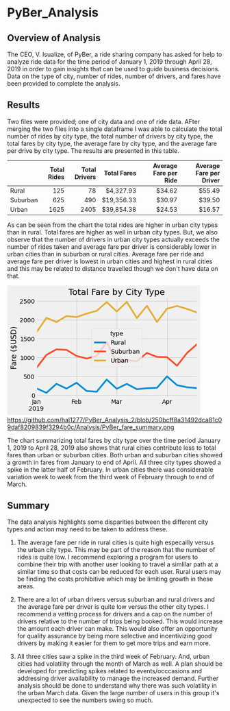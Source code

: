 # PyBer_Analysis

## Overview of Analysis

The CEO, V. Isualize, of PyBer, a ride sharing company has asked for help to analyze ride data for the time period of January 1, 2019 through April 28, 2019 in order to gain insights that can be used to guide business decisions.  Data on the type of city, number of rides, number of drivers, and fares have been provided to complete the analysis. 

## Results

Two files were provided; one of city data and one of ride data.  AFter merging the two files into a single dataframe I was able to calculate the total number of rides by city type, the total number of drivers by city type, the total fares by city type, the average fare by city type, and the average fare per drive by city type.  The results are presented in this table. 


|          |   Total Rides |   Total Drivers |   Total Fares |   Average Fare per Ride |   Average Fare per Driver |
|:---------|--------------:|----------------:|--------------:|------------------------:|--------------------------:|
| Rural    |        125    |           78    |     $4,327.93 |                  $34.62 |                    $55.49 |
| Suburban |        625    |          490    |    $19,356.33 |                  $30.97 |                    $39.50 |
| Urban    |       1625    |         2405    |    $39,854.38 |                  $24.53 |                    $16.57 |

As can be seen from the chart the total rides are higher in urban city types than in rural.  Total fares are higher as well in urban city types.  But, we also observe that the number of drivers in urban city types actually exceeds the number of rides taken and average fare per driver is considerably lower in urban cities than in suburban or rural cities.  Average fare per ride and average fare per driver is lowest in urban cities and highest in rural cities and this may be related to distance travelled though we don't have data on that.  

![PyBer Fare Summmary](https://github.com/hal1277/PyBer_Analysis_2/blob/250bcff8a31492dca81c09daf8209839f3294b0c/Analysis/PyBer_fare_summary.png)
https://github.com/hal1277/PyBer_Analysis_2/blob/250bcff8a31492dca81c09daf8209839f3294b0c/Analysis/PyBer_fare_summary.png


The chart summarizing total fares by city type over the time period January 1, 2019 to April 28, 2019 also shows that rural cities contribute less to total fares than urban or suburban cities.  Both urban and suburban cities showed a growth in fares from January to end of April.  All three city types showed a spike in the latter half of February.  In urban cities there was considerable variation week to week from the third week of February through to end of March.  

## Summary

The data analysis highlights some disparities between the different city types and action may need to be taken to address these.

1. The average fare per ride in rural cities is quite high especailly versus the urban city type.  This may be part of the reason that the number of rides is quite low.  I recommend exploring a program for users to combine their trip with another user looking to travel a simlilar path at a similar time so that costs can be reduced for each user.  Rural users may be finding the costs prohibitive which may be limiting growth in these areas.  

2. There are a lot of urban drivers versus suburban and rural drivers and the average fare per driver is quite low versus the other city types.  I recommend a vetting process for drivers and a cap on the number of drivers relative to the number of trips being booked.  This would increase the amount each driver can make.  This would also offer an opportunity for quality assurance by being more selective and incentivizing good drivers by making it easier for them to get more trips and earn more.  

3. All three cities saw a spike in the third week of February. And, urban cities had volatility through the month of March as well.  A plan should be developed for predicting spikes related to events/occcasions and addressing driver availability to manage the increased demand.  Further analysis should be done to understand why there was such volatility in the urban March data.  Given the large number of users in this group it's unexpected to see the numbers swing so much.  
